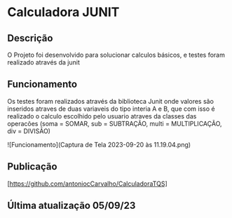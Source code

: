 # Calculadora JUNIT

## Descrição
O Projeto foi desenvolvido para solucionar calculos básicos, e testes foram realizado através da junit

## Funcionamento
Os testes foram realizados através da biblioteca Junit onde valores são inseridos atraves de duas variaveis do tipo interia A e B, que com isso é realizado o calculo escolhido pelo usuario atraves da classes das operacões (soma = SOMAR, sub = SUBTRAÇÃO, multi = MULTIPLICAÇÃO, div = DIVISÃO)


![Funcionamento](Captura de Tela 2023-09-20 às 11.19.04.png)

## Publicação
[https://github.com/antoniocCarvalho/CalculadoraTQS]

## Última atualização 05/09/23
